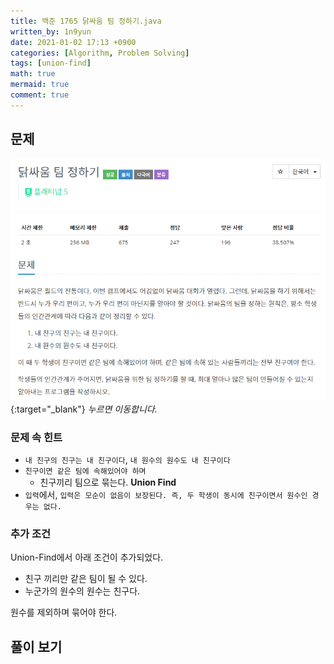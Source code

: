 ```yaml
---
title: 백준 1765 닭싸움 팀 정하기.java
written_by: 1n9yun
date: 2021-01-02 17:13 +0900
categories: [Algorithm, Problem Solving]
tags: [union-find]
math: true
mermaid: true
comment: true
---
```


## 문제
[![문제](/assets/img/posts/algorithm/problem-solving/boj1765/problem.png)](https://www.acmicpc.net/problem/1765){:target="_blank"}
_누르면 이동합니다._

### 문제 속 힌트
* `내 친구의 친구는 내 친구이다`, `내 원수의 원수도 내 친구이다`
* `친구이면 같은 팀에 속해있어야 하며`
    * 친구끼리 팀으로 묶는다. **Union Find**
* `입력`에서, `입력은 모순이 없음이 보장된다. 즉, 두 학생이 동시에 친구이면서 원수인 경우는 없다.`

### 추가 조건
Union-Find에서 아래 조건이 추가되었다.

* 친구 끼리만 같은 팀이 될 수 있다.
* 누군가의 원수의 원수는 친구다.

원수를 제외하며 묶어야 한다.

<div class="collapsible-header" markdown="1">

## 풀이 보기

</div>
<div class="collapsible-body" markdown="1" style="display: none">

### 설명
`원수의 원수는 친구다.`만 해결하면 쉽다.  

어떤 사람과 원수인 관계는 그 **반대로도 적용**되어야 한다.  

예제에서,
* (1, 4)는 원수
* (3, 5)는 친구
* (4, 6)은 친구
* (1, 2)는 원수

일단 **친구 관계는 바로 묶어줘도 상관없다.**  

하나씩 그려보자.

![1](/assets/img/posts/algorithm/problem-solving/boj1765/1.png)
이 상태에서,

![2](/assets/img/posts/algorithm/problem-solving/boj1765/2.png)
(1, 4) 원수 관계
{:.figcaption}

![3](/assets/img/posts/algorithm/problem-solving/boj1765/3.png)
(1, 2) 원수 관계를 추가
{:.figcaption}

마지막 그림을 보면 2와 4는 **같은 원수를 공유**하고 있다.  
따라서 2와 4는 친구다!

![4](/assets/img/posts/algorithm/problem-solving/boj1765/4.png)

#### 결론
* 친구 관계는 바로 묶어준다.
* 원수인 경우 원수 관계로 추가
    * A - B 원수에서, 누군가 이미 A와 원수라면 누군가와 B는 친구다.
    * 그 반대로도 친구다. 묶자.

#### 코드

```java
import java.util.HashSet;
import java.util.Scanner;
import java.util.Set;

public class Main {
    static int[] friendSet;
    static int ans;

    public static void main(String[] args) {
        Scanner sc = new Scanner(System.in);

        int n = sc.nextInt();
        int m = sc.nextInt();
        friendSet = new int[n+1];
        for(int i=1;i<=n;i++) friendSet[i] = i;
        ans = n;

        int[] enemy = new int[n+1];
        for(int i=0;i<m;i++){
            char type = sc.next().charAt(0);
            int n1 = sc.nextInt();
            int n2 = sc.nextInt();

            if(type == 'E'){
//                원수인 경우. 원수에 추가하고 다른 원수랑 친구맺어주기
                if(enemy[n1] == 0) enemy[n1] = n2;
                else{
//                    enemy[n1], n2 유니온
                    union(enemy[n1], n2);
                }
                if(enemy[n2] == 0) enemy[n2] = n1;
                else{
//                    enemy[n2], n1 유니온
                    union(enemy[n2], n1);
                }
            }else{
//                친구인 경우. 그냥 union
                union(n1, n2);
            }
        }
        System.out.println(ans);
    }

    static int find(int idx){
        if(friendSet[idx] == idx) return idx;
        return friendSet[idx] = find(friendSet[idx]);
    }

    static void union(int p1, int p2){
        p1 = find(p1);
        p2 = find(p2);

        if(p1 != p2) {
            friendSet[p2] = p1;
            ans--;
        }
    }
}
```
</div>